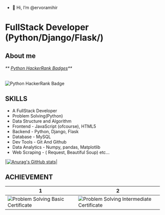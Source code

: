 - 👋 Hi, I’m @ervoramihir

# FullStack Developer (Python/Django/Flask/)

## About me


###### **  [Python HackerRank Badges](https://www.hackerrank.com/mihirvora)**
![Python HackerRank Badge](Screenshot_from_2021-06-28_11-08-50-removebg-preview.png?raw=true)

## SKILLS
 
  - A FullStack Developer 
  - Problem Solving(Python)
  - Data Structure  and Algorithm
  - Frontend - JavaScript (ofcourse), HTML5
  - Backend - Python, Django, Flask
  - Database - MySQL
  - Dev Tools - Git And Github
  - Data Analytics - Numpy, pandas, Matplotlib
  - Web Scraping - ( Request, Beautiful Soup) etc... 



|[![Anurag's GitHub stats](https://github-readme-stats.vercel.app/api?username=ervoramihir)](https://github.com/anuraghazra/github-readme-stats)|

## ACHIEVEMENT

|1                                                    |        2                                              |
|-----------------------------------------------------|-------------------------------------------------------|
|![Problem Solving Basic Certificate](a-a.png)        | ![Problem Solving Intermediate Certificate](a-a-a.png)|

  

